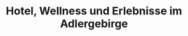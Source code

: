 ---
layout: "pages/home.njk"

title: 'Hotel, Wellness und Erlebnisse im Adlergebirge'
description: 'Stilvolles Hotel mit Wellness, Restaurant und Möglichkeiten für Hochzeiten und Firmenveranstaltungen. Unterkunft mit historischem Charme im Herzen des Adlergebirges. Entdecken Sie das Chateau Orlice.'
permalink: 'de/'

eleventyNavigation:
  key: Startseite
  order: 100

hero:
  heading: Ein Hauch Geschichte<br>und luxuriöses Erlebnis<br>im Herzen des Adlergebirges
  text: In der zauberhaften Umgebung des Adlergebirges heißt Sie <b><i>Chateau Orlice</i></b> willkommen – ein Ort, an dem jahrhundertealte Geschichte auf erstklassigen Komfort trifft.

  ctaPrimary: Aktionsangebote
  ctaSecondary: Jetzt buchen

  imageUrl: /assets/images/hero/hero-image.jpg
  imageAlt: Hotel Chateau Orlice am Teich

specialOffers:
  topper: Aktionsangebote
  heading: Limitierte saisonale Erlebnisse

  cta: Mehr erfahren

services:
  topper: Unsere Dienstleistungen
  heading: Luxus in historischem Ambiente
  text: Im Chateau Orlice verbinden wir die noble Atmosphäre historischer Räume mit moderner Vorstellung von Luxus und Gastfreundschaft. Ob Sie sich nach entspannter Ruhe in eleganten Zimmern, einem kulinarischen Erlebnis in unserem Restaurant oder nach Erholung im erstklassigen Wellness sehnen.

  items:
    - url: /ubytovani
      title: Unterkunft
      text: Gönnen Sie sich ungestörte Erholung in Zimmern, in denen Geschichte auf den Komfort eines modernen Hotels trifft.

      imageUrl: /assets/images/services/ubytovani.jpg
      imageAlt: Zimmer Nr. 317 im Hotel Chateau Orlice

    - url: /restaurace
      title: Restaurant
      text: Erleben Sie kulinarische Höhepunkte, die Ihren Aufenthalt in der wunderschönen Landschaft des Adlergebirges perfekt abrunden.

      imageUrl: /assets/images/services/restaurace.jpg
      imageAlt: Catering im Chateau Orlice

    - url: /wellness-spa
      title: Wellness
      text: Genießen Sie Momente der Ruhe in einem Wellnessbereich, der luxuriöse Pflege mit der einzigartigen Atmosphäre unseres Hauses verbindet.

      imageUrl: /assets/images/services/wellness.jpg
      imageAlt: Frau in der Sauna im Wellnessbereich des Chateau Orlice

  cta: Mehr erfahren

  backgroundAlt: Hintergrundgrafik Chateau Orlice

about:
  heading: Beginnen Sie Ihre Geschichte im&nbsp;Chateau Orlice
  text: Am Rande von Letohrad, eingebettet in die malerische Natur des Adlergebirges, erhebt sich das Chateau Orlice – ein historisches Juwel mit einer reichen Geschichte. Die ursprüngliche Burg hat Jahrhunderte des Wandels erlebt, um heute Gästen die perfekte Verbindung von historischem Erbe und modernem Luxus zu bieten.

  ctaPrimary: Wählen Sie Ihr Erlebnis
  ctaSecondary: Mehr erfahren

  imageUrl: /assets/images/about/cheateau_orlice-about.jpg
  imageAlt: Blick auf das Hotel Chateau Orlice vom Innenhof

rooms:
  topper: Zimmer
  heading: Finden Sie Ihr perfektes Zimmer

  items:
    - title: Standard
      text: Das Standardzimmer bietet alles, was Sie für einen komfortablen Aufenthalt benötigen. Nach einem Tag voller Entdeckungen im Adlergebirge finden Sie hier einen Rückzugsort, um Kraft zu tanken vor einem Abendessen in unserem Restaurant oder einer entspannenden Wellnessbehandlung.

      imageUrl: /assets/images/rooms/room-307.jpg
      imageAlt: Foto vom Standardzimmer Nr. 307 im Hotel Chateau Orlice

    - title: Superior
      text: Das Superior-Zimmer ist der ideale Ort, um nach einer ausgedehnten Radtour zu entspannen, sich nach Wellnessanwendungen zu erholen oder sich auf ein romantisches Abendessen bei Kerzenschein in unserem renommierten Restaurant vorzubereiten.

      imageUrl: /assets/images/rooms/room-318.jpg
      imageAlt: Foto vom Superior-Zimmer Nr. 318 im Hotel Chateau Orlice

  ctaPrimary: Mehr zur Unterkunft
  ctaSecondary: Mehr erfahren

wellness:
  topper: Wellness & Spa
  heading: Gönnen Sie Ihrem Körper die verdiente Erholung
  text: Unser Wellnessbereich ist ein Refugium vor dem Alltag und schenkt Ihnen neue Energie.

  cta: Mehr erfahren

  imageUrl: /assets/images/wellness/wellness-1.jpg
  imageAlt: Frau genießt eine Spa-Behandlung

  backgroundAlt: Hintergrundgrafik Chateau Orlice

stayPackages:
  topper: Aufenthaltsangebote
  heading: Entdecken Sie unsere exklusiven Aufenthaltspakete

  cta: Aufenthaltspakete

restaurant:
  topper: Restaurant
  heading: Traditionelle und moderne Küche unter Gewölben
  text: Ausgezeichnetes Essen hat die Kraft, Erinnerungen zu schaffen. Deshalb verbinden wir die Kunst unserer Köche mit dem Zauber historischer Räume und erstklassigem Service.

  cta: Mehr erfahren

  imageUrl: /assets/images/restaurant/restaurant-1.jpg
  imageAlt: Frauen beim romantischen Abendessen im Chateau Orlice

  backgroundAlt: Hintergrundgrafik Chateau Orlice
---